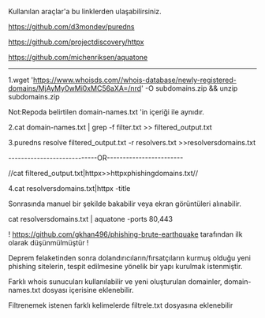 Kullanılan araçlar'a bu linklerden ulaşabilirsiniz.

https://github.com/d3mondev/puredns

https://github.com/projectdiscovery/httpx

https://github.com/michenriksen/aquatone

-----------------------------------------

1.wget 'https://www.whoisds.com//whois-database/newly-registered-domains/MjAyMy0wMi0xMC56aXA=/nrd' -O subdomains.zip && unzip subdomains.zip

Not:Repoda belirtilen domain-names.txt 'in içeriği ile aynıdır.

2.cat domain-names.txt | grep -f filter.txt >> filtered_output.txt

3.puredns resolve filtered_output.txt -r resolvers.txt  >>resolversdomains.txt

----------------------------OR------------------------

//cat filtered_output.txt|httpx>>httpxphishingdomains.txt//

4.cat resolversdomains.txt|httpx -title    

Sonrasında manuel bir şekilde bakabilir veya ekran görüntüleri alınabilir.

cat resolversdomains.txt | aquatone -ports 80,443


! https://github.com/gkhan496/phishing-brute-earthquake tarafından ilk olarak düşünmülmüştür !


Deprem felaketinden sonra dolandırıcıların/fırsatçıların kurmuş olduğu yeni phishing sitelerin, tespit edilmesine yönelik bir yapı kurulmak istenmiştir.

Farklı whois sunucuları kullanılabilir ve yeni oluşturulan domainler, domain-names.txt dosyası içerisine eklenebilir.

Filtrenemek istenen farklı kelimelerde filtrele.txt dosyasına eklenebilir

